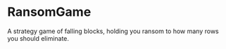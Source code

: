 # RansomGame
A strategy game of falling blocks, holding you ransom to how many rows you should eliminate.
